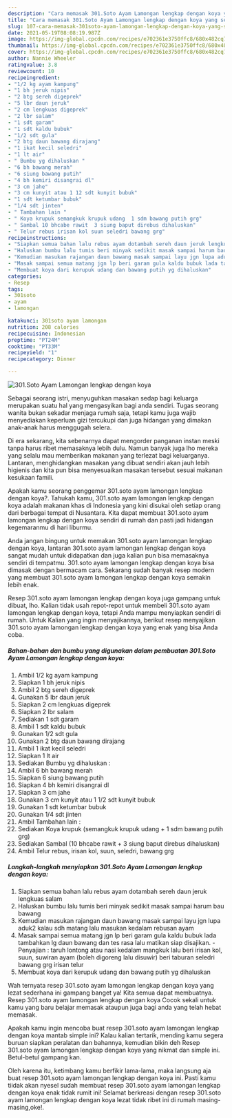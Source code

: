 ```yaml
---
description: "Cara memasak 301.Soto Ayam Lamongan lengkap dengan koya yang sedap Untuk Jualan"
title: "Cara memasak 301.Soto Ayam Lamongan lengkap dengan koya yang sedap Untuk Jualan"
slug: 107-cara-memasak-301soto-ayam-lamongan-lengkap-dengan-koya-yang-sedap-untuk-jualan
date: 2021-05-19T08:08:19.987Z
image: https://img-global.cpcdn.com/recipes/e702361e3750ffc8/680x482cq70/301soto-ayam-lamongan-lengkap-dengan-koya-foto-resep-utama.jpg
thumbnail: https://img-global.cpcdn.com/recipes/e702361e3750ffc8/680x482cq70/301soto-ayam-lamongan-lengkap-dengan-koya-foto-resep-utama.jpg
cover: https://img-global.cpcdn.com/recipes/e702361e3750ffc8/680x482cq70/301soto-ayam-lamongan-lengkap-dengan-koya-foto-resep-utama.jpg
author: Nannie Wheeler
ratingvalue: 3.8
reviewcount: 10
recipeingredient:
- "1/2 kg ayam kampung"
- "1 bh jeruk nipis"
- "2 btg sereh digeprek"
- "5 lbr daun jeruk"
- "2 cm lengkuas digeprek"
- "2 lbr salam"
- "1 sdt garam"
- "1 sdt kaldu bubuk"
- "1/2 sdt gula"
- "2 btg daun bawang dirajang"
- "1 ikat kecil seledri"
- "1 lt air"
- " Bumbu yg dihaluskan "
- "6 bh bawang merah"
- "6 siung bawang putih"
- "4 bh kemiri disangrai dl"
- "3 cm jahe"
- "3 cm kunyit atau 1 12 sdt kunyit bubuk"
- "1 sdt ketumbar bubuk"
- "1/4 sdt jinten"
- " Tambahan lain "
- " Koya krupuk semangkuk krupuk udang  1 sdm bawang putih grg"
- " Sambal 10 bhcabe rawit  3 siung baput direbus dihaluskan"
- " Telur rebus irisan kol suun seledri bawang grg"
recipeinstructions:
- "Siapkan semua bahan lalu rebus ayam dotambah sereh daun jeruk lengkuas salam"
- "Haluskan bumbu lalu tumis beri minyak sedikit masak sampai harum bau bawang"
- "Kemudian masukan rajangan daun bawang masak sampai layu jgn lupa aduk2 kalau sdh matang lalu masukan kedalam rebusan ayam"
- "Masak sampai semua matang jgn lp beri garam gula kaldu bubuk lada tambahkan lg daun bawang dan tes rasa lalu matikan siap disajikan. Penyajian : taruh lontong atau nasi kedalam mangkuk lalu beri irisan kol, suun, suwiran ayam (boleh digoreng lalu disuwir) beri taburan seledri bawang grg irisan telur"
- "Membuat koya dari kerupuk udang dan bawang putih yg dihaluskan"
categories:
- Resep
tags:
- 301soto
- ayam
- lamongan

katakunci: 301soto ayam lamongan 
nutrition: 208 calories
recipecuisine: Indonesian
preptime: "PT24M"
cooktime: "PT33M"
recipeyield: "1"
recipecategory: Dinner

---
```



![301.Soto Ayam Lamongan lengkap dengan koya](https://img-global.cpcdn.com/recipes/e702361e3750ffc8/680x482cq70/301soto-ayam-lamongan-lengkap-dengan-koya-foto-resep-utama.jpg)

Sebagai seorang istri, menyuguhkan masakan sedap bagi keluarga merupakan suatu hal yang mengasyikan bagi anda sendiri. Tugas seorang  wanita bukan sekadar menjaga rumah saja, tetapi kamu juga wajib menyediakan keperluan gizi tercukupi dan juga hidangan yang dimakan anak-anak harus menggugah selera.

Di era  sekarang, kita sebenarnya dapat mengorder panganan instan meski tanpa harus ribet memasaknya lebih dulu. Namun banyak juga lho mereka yang selalu mau memberikan makanan yang terlezat bagi keluarganya. Lantaran, menghidangkan masakan yang dibuat sendiri akan jauh lebih higienis dan kita pun bisa menyesuaikan masakan tersebut sesuai makanan kesukaan famili. 



Apakah kamu seorang penggemar 301.soto ayam lamongan lengkap dengan koya?. Tahukah kamu, 301.soto ayam lamongan lengkap dengan koya adalah makanan khas di Indonesia yang kini disukai oleh setiap orang dari berbagai tempat di Nusantara. Kita dapat membuat 301.soto ayam lamongan lengkap dengan koya sendiri di rumah dan pasti jadi hidangan kegemaranmu di hari liburmu.

Anda jangan bingung untuk memakan 301.soto ayam lamongan lengkap dengan koya, lantaran 301.soto ayam lamongan lengkap dengan koya sangat mudah untuk didapatkan dan juga kalian pun bisa memasaknya sendiri di tempatmu. 301.soto ayam lamongan lengkap dengan koya bisa dimasak dengan bermacam cara. Sekarang sudah banyak resep modern yang membuat 301.soto ayam lamongan lengkap dengan koya semakin lebih enak.

Resep 301.soto ayam lamongan lengkap dengan koya juga gampang untuk dibuat, lho. Kalian tidak usah repot-repot untuk membeli 301.soto ayam lamongan lengkap dengan koya, tetapi Anda mampu menyiapkan sendiri di rumah. Untuk Kalian yang ingin menyajikannya, berikut resep menyajikan 301.soto ayam lamongan lengkap dengan koya yang enak yang bisa Anda coba.

<!--inarticleads1-->

##### Bahan-bahan dan bumbu yang digunakan dalam pembuatan 301.Soto Ayam Lamongan lengkap dengan koya:

1. Ambil 1/2 kg ayam kampung
1. Siapkan 1 bh jeruk nipis
1. Ambil 2 btg sereh digeprek
1. Gunakan 5 lbr daun jeruk
1. Siapkan 2 cm lengkuas digeprek
1. Siapkan 2 lbr salam
1. Sediakan 1 sdt garam
1. Ambil 1 sdt kaldu bubuk
1. Gunakan 1/2 sdt gula
1. Gunakan 2 btg daun bawang dirajang
1. Ambil 1 ikat kecil seledri
1. Siapkan 1 lt air
1. Sediakan  Bumbu yg dihaluskan :
1. Ambil 6 bh bawang merah
1. Siapkan 6 siung bawang putih
1. Siapkan 4 bh kemiri disangrai dl
1. Siapkan 3 cm jahe
1. Gunakan 3 cm kunyit atau 1 1/2 sdt kunyit bubuk
1. Gunakan 1 sdt ketumbar bubuk
1. Gunakan 1/4 sdt jinten
1. Ambil  Tambahan lain :
1. Sediakan  Koya krupuk (semangkuk krupuk udang + 1 sdm bawang putih grg)
1. Sediakan  Sambal (10 bhcabe rawit + 3 siung baput direbus dihaluskan)
1. Ambil  Telur rebus, irisan kol, suun, seledri, bawang grg




<!--inarticleads2-->

##### Langkah-langkah menyiapkan 301.Soto Ayam Lamongan lengkap dengan koya:

1. Siapkan semua bahan lalu rebus ayam dotambah sereh daun jeruk lengkuas salam
1. Haluskan bumbu lalu tumis beri minyak sedikit masak sampai harum bau bawang
1. Kemudian masukan rajangan daun bawang masak sampai layu jgn lupa aduk2 kalau sdh matang lalu masukan kedalam rebusan ayam
1. Masak sampai semua matang jgn lp beri garam gula kaldu bubuk lada tambahkan lg daun bawang dan tes rasa lalu matikan siap disajikan. - Penyajian : taruh lontong atau nasi kedalam mangkuk lalu beri irisan kol, suun, suwiran ayam (boleh digoreng lalu disuwir) beri taburan seledri bawang grg irisan telur
1. Membuat koya dari kerupuk udang dan bawang putih yg dihaluskan




Wah ternyata resep 301.soto ayam lamongan lengkap dengan koya yang lezat sederhana ini gampang banget ya! Kita semua dapat membuatnya. Resep 301.soto ayam lamongan lengkap dengan koya Cocok sekali untuk kamu yang baru belajar memasak ataupun juga bagi anda yang telah hebat memasak.

Apakah kamu ingin mencoba buat resep 301.soto ayam lamongan lengkap dengan koya mantab simple ini? Kalau kalian tertarik, mending kamu segera buruan siapkan peralatan dan bahannya, kemudian bikin deh Resep 301.soto ayam lamongan lengkap dengan koya yang nikmat dan simple ini. Betul-betul gampang kan. 

Oleh karena itu, ketimbang kamu berfikir lama-lama, maka langsung aja buat resep 301.soto ayam lamongan lengkap dengan koya ini. Pasti kamu tiidak akan nyesel sudah membuat resep 301.soto ayam lamongan lengkap dengan koya enak tidak rumit ini! Selamat berkreasi dengan resep 301.soto ayam lamongan lengkap dengan koya lezat tidak ribet ini di rumah masing-masing,oke!.


